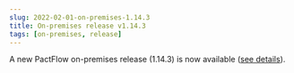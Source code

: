 ```yaml
---
slug: 2022-02-01-on-premises-1.14.3
title: On-premises release v1.14.3
tags: [on-premises, release]
---
```


A new PactFlow on-premises release (1.14.3) is now available ([see details](https://docs.pactflow.io/docs/on-premises/releases/1.14.3)).
